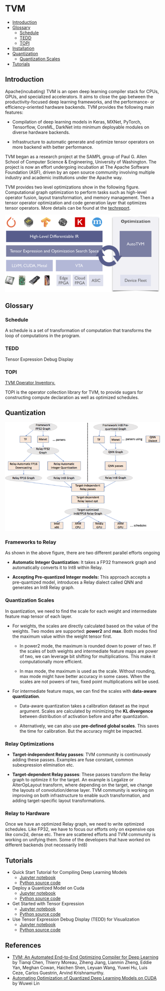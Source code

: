 ﻿# TVM
   * [Introduction](#introduction)
   * [Glossary](#glossary)
      * [Schedule](#schedule)
      * [TEDD](#tedd)
      * [TOPI](#topi)
   * [Installation](https://tvm.apache.org/docs/install/from_source.html)
   * [Quantization](#quantization)
      * [Quantization Scales](#quantization-scales)
   * [Tutorials](#tutorials)
   
## Introduction
Apache(incubating) TVM is an open deep learning compiler stack for CPUs, GPUs, and specialized accelerators. It aims to close the gap between the productivity-focused deep learning frameworks, and the performance- or efficiency-oriented hardware backends. TVM provides the following main features:

  * Compilation of deep learning models in Keras, MXNet, PyTorch, Tensorflow, CoreML, DarkNet into minimum deployable modules on diverse hardware backends.
  
  * Infrastructure to automatic generate and optimize tensor operators on more backend with better performance.
  
TVM began as a research project at the SAMPL group of Paul G. Allen School of Computer Science & Engineering, University of Washington. The project is now an effort undergoing incubation at The Apache Software Foundation (ASF), driven by an open source community involving multiple industry and academic institutions under the Apache way.

TVM provides two level optimizations show in the following figure. Computational graph optimization to perform tasks such as high-level operator fusion, layout transformation, and memory management. Then a tensor operator optimization and code generation layer that optimizes tensor operators. More details can be found at the [techreport](https://arxiv.org/pdf/1802.04799.pdf).

![TVM Stack](tvm-stack.png)

## Glossary

### Schedule

A schedule is a set of transformation of computation that transforms the loop of computations in the program.

### TEDD

Tensor Expression Debug Display

### TOPI

[TVM Operator Inventory.](https://tvm.apache.org/docs//api/python/topi.html#)

TOPI is the operator collection library for TVM, to provide sugars for constructing compute declaration as well as optimized schedules.

## Quantization

![TVM Quantization](tvm_quantization.png)

### Frameworks to Relay

As shown in the above figure, there are two different parallel efforts ongoing

  * <b>Automatic Integer Quantization:</b> It takes a FP32 framework graph and automatically converts it to Int8 within Relay.
  
  * <b>Accepting Pre-quantized Integer models:</b> This approach accepts a pre-quantized model, introduces a Relay dialect called QNN and generates an Int8 Relay graph.
  
### Quantization Scales

In quantization, we need to find the scale for each weight and intermediate feature map tensor of each layer.

  * For weights, the scales are directly calculated based on the value of the weights. Two modes are supported: <b>power2</b> and <b>max</b>. Both modes find the maximum value within the weight tensor first. 
  
      * In power2 mode, the maximum is rounded down to power of two. If the scales of both weights and intermediate feature maps are power of two, we can leverage bit shifting for multiplications. This make it computationally more efficient. 
  
      * In max mode, the maximum is used as the scale. Without rounding, max mode might have better accuracy in some cases. When the scales are not powers of two, fixed point multiplications will be used.

  * For intermediate feature maps, we can find the scales with <b>data-aware quantization</b>. 
  
      * Data-aware quantization takes a calibration dataset as the input argument. Scales are calculated by minimizing the <b>KL divergence</b> between distribution of activation before and after quantization. 
      
      * Alternatively, we can also use <b>pre-defined global scales</b>. This saves the time for calibration. But the accuracy might be impacted.

### Relay Optimizations

  * <b>Target-independent Relay passes</b>: TVM community is continuously adding these passes. Examples are fuse constant, common subexpression elimination etc.
  
  * <b>Target-dependent Relay passes</b>: These passes transform the Relay graph to optimize it for the target. An example is Legalize or AlterOpLayout transform, where depending on the target, we change the layouts of convolution/dense layer. TVM community is working on improving on both infrastructure to enable such transformation, and adding target-specific layout transformations. 

### Relay to Hardware

Once we have an optimized Relay graph, we need to write optimized schedules. Like FP32, we have to focus our efforts only on expensive ops like conv2d, dense etc. There are scattered efforts and TVM community is working on unifying them. Some of the developers that have worked on different backends (not necessarily Int8)

## Tutorials
  
  * Quick Start Tutorial for Compiling Deep Learning Models
      * [Jupyter notebook](relay_quick_start.ipynb)
      * [Python source code](relay_quick_start.py)
  * Deploy a Quantized Model on Cuda
      * [Jupyter notebook](deploy_quantized.ipynb)
      * [Python source code](deploy_quantized.py)
  * Get Started with Tensor Expression
      * [Jupyter notebook](tensor_expr_get_started.ipynb)
      * [Python source code](tensor_expr_get_started.py)
  * Use Tensor Expression Debug Display (TEDD) for Visualization
      * [Jupyter notebook](tedd.ipynb)
      * [Python source code](tedd.py)

## References

* [TVM: An Automated End-to-End Optimizing Compiler for Deep Learning](https://arxiv.org/pdf/1802.04799.pdf) by Tianqi Chen, Thierry Moreau, Ziheng Jiang, Lianmin Zheng, Eddie Yan, Meghan Cowan, Haichen Shen, Leyuan Wang, Yuwei Hu, Luis Ceze, Carlos Guestrin, Arvind Krishnamurthy.
* [Automating Optimization of Quantized Deep Learning Models on CUDA](https://tvm.apache.org/2019/04/29/opt-cuda-quantized) by Wuwei Lin
